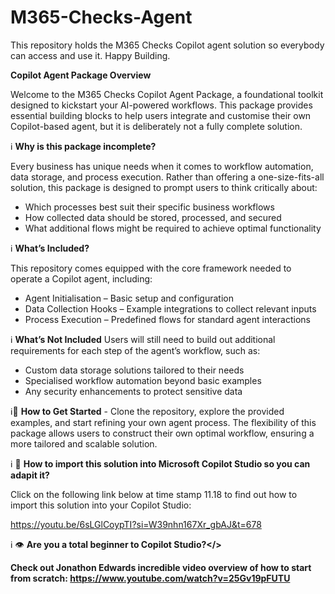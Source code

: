 # M365-Checks-Agent
This repository holds the M365 Checks Copilot agent solution so everybody can access and use it.  Happy Building. 

<b>Copilot Agent Package Overview</b>

Welcome to the M365 Checks Copilot Agent Package, a foundational toolkit designed to kickstart your AI-powered workflows. This package provides essential building blocks to help users integrate and customise their own Copilot-based agent, but it is deliberately not a fully complete solution.

ℹ️ <b>Why is this package incomplete?</b>

Every business has unique needs when it comes to workflow automation, data storage, and process execution. Rather than offering a one-size-fits-all solution, this package is designed to prompt users to think critically about:
- Which processes best suit their specific business workflows
- How collected data should be stored, processed, and secured
- What additional flows might be required to achieve optimal functionality

ℹ️ <b>What’s Included?</b>

This repository comes equipped with the core framework needed to operate a Copilot agent, including:
- Agent Initialisation – Basic setup and configuration
- Data Collection Hooks – Example integrations to collect relevant inputs
- Process Execution – Predefined flows for standard agent interactions

ℹ️ <b>What’s Not Included</b>
Users will still need to build out additional requirements for each step of the agent’s workflow, such as:
- Custom data storage solutions tailored to their needs
- Specialised workflow automation beyond basic examples
- Any security enhancements to protect sensitive data
  
ℹ️🔧 <b>How to Get Started</b> - 
Clone the repository, explore the provided examples, and start refining your own agent process. The flexibility of this package allows users to construct their own optimal workflow, ensuring a more tailored and scalable solution. 

ℹ️ 🔧 <b>How to import this solution into Microsoft Copilot Studio so you can adapit it? </b>

Click on the following link below at time stamp 11.18 to find out how to import this solution into your Copilot Studio: 

https://youtu.be/6sLGlCoypTI?si=W39nhn167Xr_gbAJ&t=678

ℹ️ 👁️ <b>Are you a total beginner to Copilot Studio?</>

Check out Jonathon Edwards incredible video overview of how to start from scratch:   https://www.youtube.com/watch?v=25Gv19pFUTU
